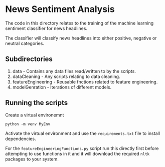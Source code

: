 # News Sentiment Analysis
The code in this directory relates to the training of the machine learning sentiment classifier for news headlines. 

The classifier will classify news headlines into either positive, negative or neutral categories. 

## Subdirectories
1. data - Contains any data files read/written to by the scripts. 
2. dataCleaning - Any scripts relating to data cleaning. 
3. featureEngineering - Reusable fnctions related to feature engineering.
4. modelGenration - Iterations of different models. 

## Running the scripts 
Create a virtual environemnt 
```
python -m venv MyEnv 
```
Activate the virtual environment and use the ```requirements.txt``` file to install dependencies. 

For the ```featureEngineeringFunctions.py``` script run this directly first before attempting to use functions in it and it will download the required ```nltk``` packages to your system. 